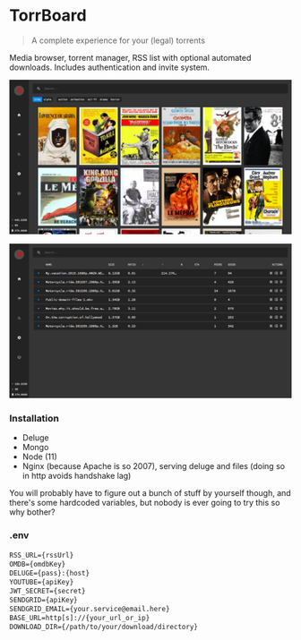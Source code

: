 # TorrBoard

> A complete experience for your (legal) torrents

Media browser, torrent manager, RSS list with optional automated downloads.
Includes authentication and invite system.

![](./screens/1.png)

![](./screens/2.png)

### Installation

- Deluge
- Mongo
- Node (11)
- Nginx (because Apache is so 2007), serving deluge and files (doing so in http avoids handshake lag)

You will probably have to figure out a bunch of stuff by yourself though, and there's
some hardcoded variables, but nobody is ever going to try this so why bother?

### .env

```
RSS_URL={rssUrl}
OMDB={omdbKey}
DELUGE={pass}:{host}
YOUTUBE={apiKey}
JWT_SECRET={secret}
SENDGRID={apiKey}
SENDGRID_EMAIL={your.service@email.here}
BASE_URL=http[s]://{your_url_or_ip}
DOWNLOAD_DIR={/path/to/your/download/directory}
